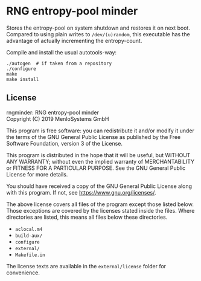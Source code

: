 RNG entropy-pool minder
=======================

Stores the entropy-pool on system shutdown and restores it on next boot.
Compared to using plain writes to `/dev/(u)random`, this executable has
the advantage of actually incrementing the entropy-count.

Compile and install the usual autotools-way:

    ./autogen  # if taken from a repository
    ./configure
    make
    make install

License
-------

rngminder: RNG entropy-pool minder  
Copyright (C) 2019 MenloSystems GmbH

This program is free software: you can redistribute it and/or modify
it under the terms of the GNU General Public License as published by
the Free Software Foundation, version 3 of the License.

This program is distributed in the hope that it will be useful,
but WITHOUT ANY WARRANTY; without even the implied warranty of
MERCHANTABILITY or FITNESS FOR A PARTICULAR PURPOSE.  See the
GNU General Public License for more details.

You should have received a copy of the GNU General Public License
along with this program.  If not, see <https://www.gnu.org/licenses/>.

The above license covers all files of the program except those listed
below. Those exceptions are covered by the licenses stated inside the
files. Where directories are listed, this means all files below these
directories.

* `aclocal.m4`
* `build-aux/`
* `configure`
* `external/`
* `Makefile.in`

The license texts are available in the `external/license` folder for
convenience.
